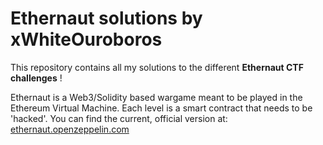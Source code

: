 # Ethernaut solutions by xWhiteOuroboros
This repository contains all my solutions to the different **Ethernaut CTF challenges** !

Ethernaut is a Web3/Solidity based wargame meant to be played in the Ethereum Virtual Machine. Each level is a smart contract that needs to be 'hacked'.
You can find the current, official version at: [ethernaut.openzeppelin.com](ethernaut.openzeppelin.com)
